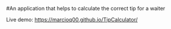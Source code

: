 #An application that helps to calculate the correct tip for a waiter

Live demo: https://marcioq00.github.io/TipCalculator/
